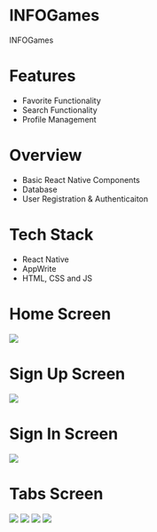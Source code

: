 # INFOGames
INFOGames

# Features
* Favorite Functionality
* Search Functionality
* Profile Management

# Overview
* Basic React Native Components
* Database
* User Registration & Authenticaiton

# Tech Stack
* React Native
* AppWrite
* HTML, CSS and JS

# Home Screen
<img src="assets/images/screenshot/welcome.png">  

# Sign Up Screen
<img src="assets/images/screenshot/signup.png">  

# Sign In Screen
<img src="assets/images/screenshot/signin.png">  

# Tabs Screen
<img src="assets/images/screenshot/home.png">  
<img src="assets/images/screenshot/profile.png">
<img src="assets/images/screenshot/favorite.png">
<img src="assets/images/screenshot/settings.png">
